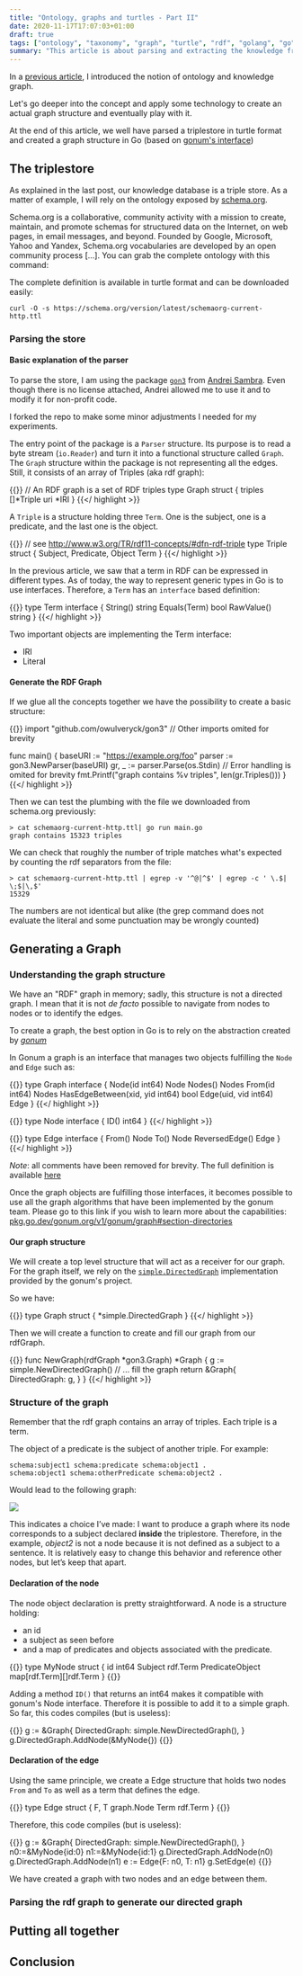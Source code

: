 ```yaml
---
title: "Ontology, graphs and turtles - Part II"
date: 2020-11-17T17:07:03+01:00
draft: true
tags: ["ontology", "taxonomy", "graph", "turtle", "rdf", "golang", "go"]
summary: "This article is about parsing and extracting the knowledge from a triplestore to create a graph in-memory in Go."
---
```


In a [previous article](/2020/11/13/ontology-graphs-and-turtles-part-i.html), I introduced the notion of ontology and knowledge graph.

Let's go deeper into the concept and apply some technology to create an actual graph structure and eventually play with it.

At the end of this article, we well have parsed a triplestore in turtle format and created a graph structure in Go (based on [gonum's interface](https://pkg.go.dev/gonum.org/v1/gonum/graph))

## The triplestore

As explained in the last post, our knowledge database is a triple store. As a matter of example, I will rely on the ontology exposed by [schema.org](https://schema.org).

Schema.org is a collaborative, community activity with a mission to create, maintain, and promote schemas for structured data on the Internet, on web pages, in email messages, and beyond. Founded by Google, Microsoft, Yahoo and Yandex, Schema.org vocabularies are developed by an open community process [...].
You can grab the complete ontology with this command:

The complete definition is available in turtle format and can be downloaded easily:

```shell
curl -O -s https://schema.org/version/latest/schemaorg-current-http.ttl
```

### Parsing the store

#### Basic explanation of the parser

To parse the store, I am using the package [`gon3`](https://github.com/deiu/gon3) from [Andrei Sambra](https://twitter.com/andreisambra). Even though there is no license attached, Andrei allowed me to use it and to modify it for non-profit code.

I forked the repo to make some minor adjustments I needed for my experiments.

The entry point of the package is a `Parser` structure. Its purpose is to read a byte stream (`io.Reader`) and turn it into a functional structure called `Graph`. The `Graph` structure within the package is not representing all the edges. Still, it consists of an array of Triples (aka rdf graph):

{{<highlight go>}}
// An RDF graph is a set of RDF triples
type Graph struct {
	triples []*Triple
	uri     *IRI
}
{{</ highlight >}}

A `Triple` is a structure holding three `Term`. One is the subject, one is a predicate, and the last one is the object.

{{<highlight go>}}
// see http://www.w3.org/TR/rdf11-concepts/#dfn-rdf-triple
type Triple struct {
	Subject, Predicate, Object Term
}
{{</ highlight >}}

In the previous article, we saw that a term in RDF can be expressed in different types. As of today, the way to represent generic types in Go is to use interfaces. Therefore, a `Term` has an `interface` based definition:

{{<highlight go>}}
type Term interface {
	String() string
	Equals(Term) bool
	RawValue() string
}
{{</ highlight >}}

Two important objects are implementing the Term interface:

- IRI
- Literal

#### Generate the RDF Graph

If we glue all the concepts together we have the possibility to create a basic structure:

{{<highlight go>}}
import "github.com/owulveryck/gon3" // Other imports omited for brevity

func main() {
        baseURI := "https://example.org/foo"
        parser := gon3.NewParser(baseURI)
        gr, _ := parser.Parse(os.Stdin) // Error handling is omited for brevity
        fmt.Printf("graph contains %v triples", len(gr.Triples()))
}
{{</ highlight >}}

Then we can test the plumbing with the file we downloaded from schema.org previously:

```shell
> cat schemaorg-current-http.ttl| go run main.go
graph contains 15323 triples
```

We can check that roughly the number of triple matches what's expected by counting the rdf separators from the file:

```shell
> cat schemaorg-current-http.ttl | egrep -v '^@|^$' | egrep -c ' \.$| \;$|\,$'
15329
```

The numbers are not identical but alike (the grep command does not evaluate the literal and some punctuation may be wrongly counted)

## Generating a Graph

### Understanding the graph structure

We have an "RDF" graph in memory; sadly, this structure is not a directed graph. I mean that it is not _de facto_ possible to navigate from nodes to nodes or to identify the edges.

To create a graph, the best option in Go is to rely on the abstraction created by [_gonum_](https://pkg.go.dev/gonum.org/v1/gonum/graph#Graph)

In Gonum a graph is an interface that manages two objects fulfilling the `Node` and `Edge` such as:

{{<highlight go>}}
type Graph interface {
	Node(id int64) Node
	Nodes() Nodes
	From(id int64) Nodes
	HasEdgeBetween(xid, yid int64) bool
	Edge(uid, vid int64) Edge
}
{{</ highlight >}}

{{<highlight go>}}
type Node interface {
	ID() int64
}
{{</ highlight >}}

{{<highlight go>}}
type Edge interface {
	From() Node
	To() Node
	ReversedEdge() Edge
}
{{</ highlight >}}

_Note_: all comments have been removed for brevity. The full definition is available [here](https://pkg.go.dev/gonum.org/v1/gonum/graph#Graph)

Once the graph objects are fulfilling those interfaces, it becomes possible to use all the graph algorithms that have been implemented by the gonum team.
Please go to this link if you wish to learn more about the capabilities: [pkg.go.dev/gonum.org/v1/gonum/graph#section-directories](https://pkg.go.dev/gonum.org/v1/gonum/graph#section-directories)

#### Our graph structure

We will create a top level structure that will act as a receiver for our graph. For the graph itself, we rely on the [`simple.DirectedGraph`](https://pkg.go.dev/gonum.org/v1/gonum/graph/simple#DirectedGraph) implementation provided by the gonum's project.

So we have:

{{<highlight go>}}
type Graph struct {
	*simple.DirectedGraph
}
{{</ highlight >}}

Then we will create a function to create and fill our graph from our rdfGraph.

{{<highlight go>}}
func NewGraph(rdfGraph *gon3.Graph) *Graph {
   	g := simple.NewDirectedGraph()
    // ... fill the graph
    return &Graph{
        DirectedGraph: g,
    }
}
{{</ highlight >}}

### Structure of the graph

Remember that the rdf graph contains an array of triples. Each triple is a term.

The object of a predicate is the subject of another triple. For example:

```turtle
schema:subject1 schema:predicate schema:object1 .
schema:object1 schema:otherPredicate schema:object2 .
```

Would lead to the following graph:

![](/assets/ontology/graph1.svg)

This indicates a choice I’ve made: I want to produce a graph where its node corresponds to a subject declared **inside** the triplestore. 
Therefore, in the example, _object2_ is not a node because it is not defined as a subject to a sentence. It is relatively easy to change this behavior and reference other nodes, but let’s keep that apart.

#### Declaration of the node

The node object declaration is pretty straightforward. A node is a structure holding:

- an id 
- a subject as seen before
- and a map of predicates and objects associated with the predicate.

{{<highlight go>}}
type MyNode struct {
	id              int64
	Subject         rdf.Term
	PredicateObject map[rdf.Term][]rdf.Term
}
{{</highlight>}}

Adding a method `ID()` that returns an int64 makes it compatible with gonum's Node interface.
Therefore it is possible to add it to a simple graph. So far, this codes compiles (but is useless):

{{<highlight go>}}
g := &Graph{
    DirectedGraph: simple.NewDirectedGraph(),
}
g.DirectedGraph.AddNode(&MyNode{})
{{</highlight>}}

#### Declaration of the edge

Using the same principle, we create a Edge structure that holds two nodes `From` and `To` as well as a term that defines the edge.

{{<highlight go>}}
type Edge struct {
	F, T graph.Node
	Term rdf.Term
}
{{</highlight>}}

Therefore, this code compiles (but is useless):

{{<highlight go>}}
g := &Graph{
    DirectedGraph: simple.NewDirectedGraph(),
}
n0:=&MyNode{id:0}
n1:=&MyNode{id:1}
g.DirectedGraph.AddNode(n0)
g.DirectedGraph.AddNode(n1)
e := Edge{F: n0, T: n1}
g.SetEdge(e)
{{</highlight>}}

We have created a graph with two nodes and an edge between them.

### Parsing the rdf graph to generate our directed graph

## Putting all together

## Conclusion